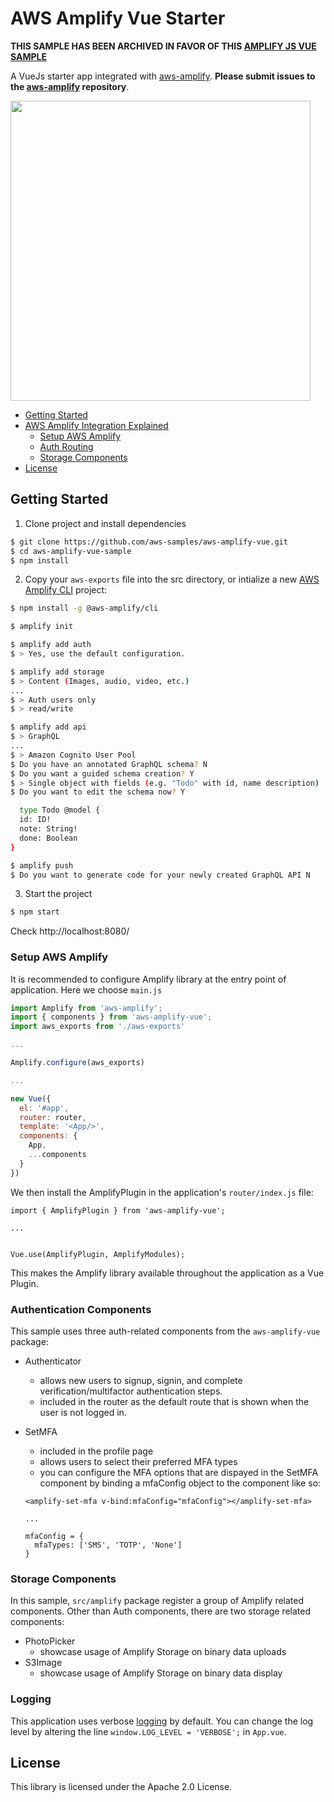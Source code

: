 # AWS Amplify Vue Starter

**THIS SAMPLE HAS BEEN ARCHIVED IN FAVOR OF THIS [AMPLIFY JS VUE SAMPLE](https://github.com/aws-amplify/amplify-js-samples/tree/main/samples/vue/auth/authenticator)**

A VueJs starter app integrated with [aws-amplify](https://github.com/aws/aws-amplify). **Please submit issues to the [aws-amplify](https://github.com/aws/aws-amplify/issues) repository**.

<img src="docs/assets/img/aws-amplify-vue-sample.png" width="480px" />

* [Getting Started](#getting-started)
* [AWS Amplify Integration Explained](#aws-amplify-integration-explained)
  - [Setup AWS Amplify](#setup-aws-amplify)
  - [Auth Routing](#auth-routing)
  - [Storage Components](#storage-components)
* [License](#license)

## Getting Started

1. Clone project and install dependencies    

```bash
$ git clone https://github.com/aws-samples/aws-amplify-vue.git
$ cd aws-amplify-vue-sample
$ npm install
```

2. Copy your `aws-exports` file into the src directory, or intialize a new [AWS Amplify CLI](https://github.com/aws-amplify/amplify-cli) project:

```bash
$ npm install -g @aws-amplify/cli

$ amplify init

$ amplify add auth
$ > Yes, use the default configuration.

$ amplify add storage
$ > Content (Images, audio, video, etc.)
...
$ > Auth users only
$ > read/write

$ amplify add api
$ > GraphQL
...
$ > Amazon Cognito User Pool
$ Do you have an annotated GraphQL schema? N
$ Do you want a guided schema creation? Y
$ > Single object with fields (e.g. "Todo" with id, name description)
$ Do you want to edit the schema now? Y

  type Todo @model {
  id: ID!
  note: String!
  done: Boolean
}

$ amplify push
$ Do you want to generate code for your newly created GraphQL API N

```

3. Start the project    

```bash
$ npm start
```

Check http://localhost:8080/


### Setup AWS Amplify

It is recommended to configure Amplify library at the entry point of application. Here we choose `main.js`

```js
import Amplify from 'aws-amplify';
import { components } from 'aws-amplify-vue'; 
import aws_exports from './aws-exports'

...

Amplify.configure(aws_exports)

...

new Vue({
  el: '#app',
  router: router,
  template: '<App/>',
  components: { 
    App,
    ...components
  }
})

```

We then install the AmplifyPlugin in the application's ```router/index.js``` file:

```
import { AmplifyPlugin } from 'aws-amplify-vue';

...


Vue.use(AmplifyPlugin, AmplifyModules);

```

This makes the Amplify library available throughout the application as a Vue Plugin.

### Authentication Components

This sample uses three auth-related components from the `aws-amplify-vue` package:

* Authenticator
  - allows new users to signup, signin, and complete verification/multifactor authentication steps.
  - included in the router as the default route that is shown when the user is not logged in.

* SetMFA
  - included in the profile page
  - allows users to select their preferred MFA types
  - you can configure the MFA options that are dispayed in the SetMFA component by binding a mfaConfig object to the component like so:
  ```
  <amplify-set-mfa v-bind:mfaConfig="mfaConfig"></amplify-set-mfa>

  ...

  mfaConfig = {
    mfaTypes: ['SMS', 'TOTP', 'None']
  }
  
  ```

### Storage Components

In this sample, `src/amplify` package register a group of Amplify related components. Other than Auth components, there are two storage related components:

* PhotoPicker
  - showcase usage of Amplify Storage on binary data uploads
* S3Image
  - showcase usage of Amplify Storage on binary data display

### Logging

This application uses verbose [logging](https://aws-amplify.github.io/amplify-js/media/logger_guide#logger) by default.  You can change the log level by altering the line ```window.LOG_LEVEL = 'VERBOSE';``` in ```App.vue```.

## License

This library is licensed under the Apache 2.0 License. 
